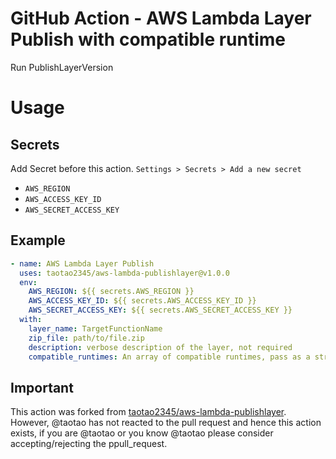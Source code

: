 # GitHub Action - AWS Lambda Layer Publish with compatible runtime

Run PublishLayerVersion

# Usage

## Secrets

Add Secret before this action. `Settings > Secrets > Add a new secret`

- `AWS_REGION`
- `AWS_ACCESS_KEY_ID`
- `AWS_SECRET_ACCESS_KEY`

## Example
```yml
- name: AWS Lambda Layer Publish
  uses: taotao2345/aws-lambda-publishlayer@v1.0.0
  env:
    AWS_REGION: ${{ secrets.AWS_REGION }}
    AWS_ACCESS_KEY_ID: ${{ secrets.AWS_ACCESS_KEY_ID }}
    AWS_SECRET_ACCESS_KEY: ${{ secrets.AWS_SECRET_ACCESS_KEY }}
  with:
    layer_name: TargetFunctionName
    zip_file: path/to/file.zip
    description: verbose description of the layer, not required
    compatible_runtimes: An array of compatible runtimes, pass as a string, remember to stringify the array before including it here, not required
```

## Important
This action was forked from [taotao2345/aws-lambda-publishlayer](https://github.com/taotao2345/aws-lambda-publishlayer).  
However, @taotao has not reacted to the pull request and hence this action exists, if you are @taotao or you know @taotao please consider accepting/rejecting the ppull_request.
